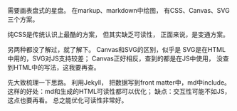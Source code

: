 需要画表盘式的星盘。
在markup、markdown中绘图，
有CSS、Canvas、SVG三个方案。

纯CSS是传统认识上最酷的方案，
但其实缺乏可读性，
正面来说，是变通方案。

另两种都没了解过，就了解下。
Canvas和SVG的区别，似乎是
SVG是在HTML中用的，SVG对JS支持较差；
Canvas正好相反，查到的都是在JS中使用，
没查到HTML中的写法，这我要再查。

先大致梳理一下思路。
利用Jekyll，
把数据写到front matter中，md中include。
这样的好处：md和生成的HTML可读性都可以优化；
缺点：交互性可能不如JS，这点也要再看。
总之能优化可读性非常好。